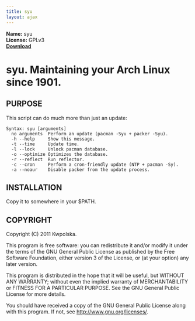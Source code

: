 ```yaml
---
title: syu
layout: ajax
---
```

**Name:** syu  
**License:** GPLv3  
**[Download](https://github.com/downloads/Kwpolska/kru/syu.tar.gz)**

syu.  Maintaining your Arch Linux since 1901.
==============

PURPOSE
-------
This script can do much more than just an update:

    Syntax: syu [arguments]
      no arguments  Perform an update (pacman -Syu + packer -Syu).
      -h --help     Show this message.
      -t --time     Update time.
      -l --lock     Unlock pacman database.
      -o --optimize Optimizes the database.
      -r --reflect  Run reflector.
      -c --cron     Perform a cron-friendly update (NTP + pacman -Sy).
      -a --noaur    Disable packer from the update process.

INSTALLATION
------------
Copy it to somewhere in your $PATH.

COPYRIGHT
---------
Copyright (C) 2011 Kwpolska.

This program is free software: you can redistribute it and/or modify
it under the terms of the GNU General Public License as published by
the Free Software Foundation, either version 3 of the License, or
(at your option) any later version.

This program is distributed in the hope that it will be useful,
but WITHOUT ANY WARRANTY; without even the implied warranty of
MERCHANTABILITY or FITNESS FOR A PARTICULAR PURPOSE.  See the
GNU General Public License for more details.

You should have received a copy of the GNU General Public License
along with this program.  If not, see <http://www.gnu.org/licenses/>.
